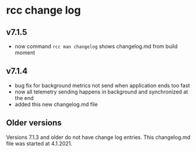 # rcc change log

## v7.1.5

- now command `rcc man changelog` shows changelog.md from build moment

## v7.1.4

- bug fix for background metrics not send when application ends too fast
- now all telemetry sending happens in background and synchronized at the end
- added this new changelog.md file

## Older versions

Versions 7.1.3 and older do not have change log entries. This changelog.md
file was started at 4.1.2021.
